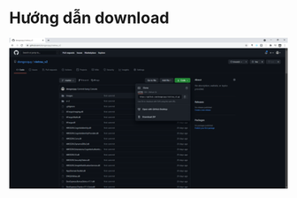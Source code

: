 # Hướng dẫn download
![enter image description here](https://github.com/dongocquy/vietrau_v2/blob/master/Images/huongdandownload.png?raw=true)